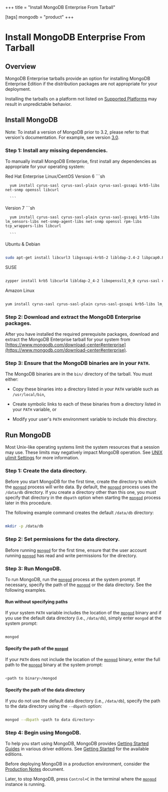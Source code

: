 +++
title = "Install MongoDB Enterprise From Tarball"

[tags]
mongodb = "product"
+++

# Install MongoDB Enterprise From Tarball


## Overview

MongoDB Enterprise tarballs provide an option for installing
MongoDB Enterprise Edition if the distribution packages are not
appropriate for your deployment.

Installing the tarballs on a platform not listed on
[Supported Platforms](https://docs.mongodb.com/manual/administration/production-notes/#prod-notes-supported-platforms) may result in unpredictable
behavior.


## Install MongoDB

Note: To install a version of MongoDB prior to 3.2, please refer to that version's documentation. For example, see version [3.0](install-mongodb-enterprise-on-linux/).


### Step 1: Install any missing dependencies.

To manually install MongoDB Enterprise, first install any dependencies
as appropriate for your operating system:

Red Hat Enterprise Linux/CentOS
   Version 6
      ```sh

      yum install cyrus-sasl cyrus-sasl-plain cyrus-sasl-gssapi krb5-libs net-snmp openssl libcurl

      ```

   Version 7
      ```sh

      yum install cyrus-sasl cyrus-sasl-plain cyrus-sasl-gssapi krb5-libs lm_sensors-libs net-snmp-agent-libs net-snmp openssl rpm-libs tcp_wrappers-libs libcurl

      ```

Ubuntu & Debian
   ```sh

   sudo apt-get install libcurl3 libgssapi-krb5-2 libldap-2.4-2 libpcap0.8 libpci3 libsasl2-2 libsensors4 libsnmp30 libssl1.0.0 libwrap0

   ```

SUSE
   ```sh

   zypper install krb5 libcurl4 libldap-2_4-2 libopenssl1_0_0 cyrus-sasl cyrus-sasl-plain cyrus-sasl-gssapi krb5 libsensors4 libsnmp30 libwrap0

   ```

Amazon Linux
   ```sh

   yum install cyrus-sasl cyrus-sasl-plain cyrus-sasl-gssapi krb5-libs lm_sensors-libs net-snmp-agent-libs net-snmp openssl rpm-libs tcp_wrappers-libs libcurl

   ```


### Step 2: Download and extract the MongoDB Enterprise packages.

After you have installed the required prerequisite packages, download
and extract the MongoDB Enterprise tarball for your system from
[https://www.mongodb.com/download-center#enterprise](https://www.mongodb.com/download-center#enterprise).


### Step 3: Ensure that the MongoDB binaries are in your ``PATH``.

The MongoDB binaries are in the ``bin/`` directory of the tarball.
You must either:

* Copy these binaries into a directory listed in your ``PATH`` variable such as ``/usr/local/bin``,

* Create symbolic links to each of these binaries from a directory listed in your ``PATH`` variable, or

* Modify your user's ``PATH`` environment variable to include this directory.


## Run MongoDB

Most Unix-like operating systems limit the system resources that a
session may use. These limits may negatively impact MongoDB operation.
See [UNIX ulimit Settings](https://docs.mongodb.com/manual/reference/ulimit) for more information.


### Step 1: Create the data directory.

Before you start MongoDB for the first time, create the directory to
which the [``mongod``](https://docs.mongodb.com/manual/reference/program/mongod/#bin.mongod) process will write data. By default, the
[``mongod``](https://docs.mongodb.com/manual/reference/program/mongod/#bin.mongod) process uses the ``/data/db`` directory. If you create
a directory other than this one, you must specify that directory in the
``dbpath`` option when starting the [``mongod``](https://docs.mongodb.com/manual/reference/program/mongod/#bin.mongod) process
later in this procedure.

The following example command creates the default ``/data/db`` directory:

```sh

mkdir -p /data/db

```


### Step 2: Set permissions for the data directory.

Before running [``mongod``](https://docs.mongodb.com/manual/reference/program/mongod/#bin.mongod) for the first time, ensure that the
user account running [``mongod``](https://docs.mongodb.com/manual/reference/program/mongod/#bin.mongod) has read and write permissions
for the directory.


### Step 3: Run MongoDB.

To run MongoDB, run the [``mongod``](https://docs.mongodb.com/manual/reference/program/mongod/#bin.mongod) process at the system prompt.
If necessary, specify the path of the [``mongod``](https://docs.mongodb.com/manual/reference/program/mongod/#bin.mongod) or the data
directory. See the following examples.


#### Run without specifying paths

If your system ``PATH`` variable includes the location of the
[``mongod``](https://docs.mongodb.com/manual/reference/program/mongod/#bin.mongod) binary and if you use the default data directory
(i.e., ``/data/db``), simply enter ``mongod`` at the system prompt:

```sh

mongod

```


#### Specify the path of the [``mongod``](https://docs.mongodb.com/manual/reference/program/mongod/#bin.mongod)

If your ``PATH`` does not include the location of the
[``mongod``](https://docs.mongodb.com/manual/reference/program/mongod/#bin.mongod) binary, enter the full path to the [``mongod``](https://docs.mongodb.com/manual/reference/program/mongod/#bin.mongod)
binary at the system prompt:

```sh

<path to binary>/mongod

```


#### Specify the path of the data directory

If you do not use the default data directory (i.e., ``/data/db``),
specify the path to the data directory using the ``--dbpath`` option:

```sh

mongod --dbpath <path to data directory>

```


### Step 4: Begin using MongoDB.

To help you start using MongoDB, MongoDB provides [Getting
Started Guides](https://docs.mongodb.com/manual/#getting-started) in various driver editions. See
[Getting Started](https://docs.mongodb.com/manual/#getting-started) for the available editions.

Before deploying MongoDB in a production environment, consider the
[Production Notes](https://docs.mongodb.com/manual/administration/production-notes) document.

Later, to stop MongoDB, press ``Control+C`` in the terminal where the
[``mongod``](https://docs.mongodb.com/manual/reference/program/mongod/#bin.mongod) instance is running.
